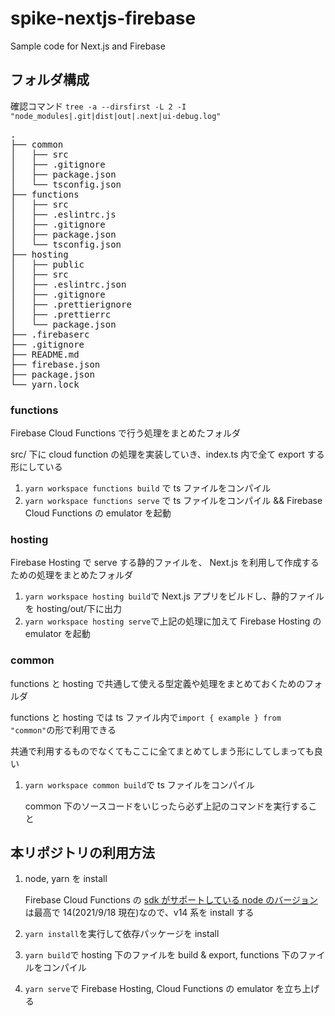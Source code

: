 # spike-nextjs-firebase

Sample code for Next.js and Firebase

## フォルダ構成

確認コマンド
`tree -a --dirsfirst -L 2 -I "node_modules|.git|dist|out|.next|ui-debug.log"`

<pre>
.
├── common
│   ├── src
│   ├── .gitignore
│   ├── package.json
│   └── tsconfig.json
├── functions
│   ├── src
│   ├── .eslintrc.js
│   ├── .gitignore
│   ├── package.json
│   └── tsconfig.json
├── hosting
│   ├── public
│   ├── src
│   ├── .eslintrc.json
│   ├── .gitignore
│   ├── .prettierignore
│   ├── .prettierrc
│   └── package.json
├── .firebaserc
├── .gitignore
├── README.md
├── firebase.json
├── package.json
└── yarn.lock
</pre>

### functions

Firebase Cloud Functions で行う処理をまとめたフォルダ

src/ 下に cloud function の処理を実装していき、index.ts 内で全て export する形にしている

1. `yarn workspace functions build` で ts ファイルをコンパイル
1. `yarn workspace functions serve` で ts ファイルをコンパイル && Firebase Cloud Functions の emulator を起動

### hosting

Firebase Hosting で serve する静的ファイルを、 Next.js を利用して作成するための処理をまとめたフォルダ

1. `yarn workspace hosting build`で Next.js アプリをビルドし、静的ファイルを hosting/out/下に出力
1. `yarn workspace hosting serve`で上記の処理に加えて Firebase Hosting の emulator を起動

### common

functions と hosting で共通して使える型定義や処理をまとめておくためのフォルダ

functions と hosting では ts ファイル内で`import { example } from "common"`の形で利用できる

共通で利用するものでなくてもここに全てまとめてしまう形にしてしまっても良い

1. `yarn workspace common build`で ts ファイルをコンパイル

   common 下のソースコードをいじったら必ず上記のコマンドを実行すること

## 本リポジトリの利用方法

1. node, yarn を install

   Firebase Cloud Functions の [sdk がサポートしている node のバージョン](https://firebase.google.com/docs/functions/manage-functions?hl=ja#set_nodejs_version)は最高で 14(2021/9/18 現在)なので、v14 系を install する

1. `yarn install`を実行して依存パッケージを install
1. `yarn build`で hosting 下のファイルを build & export, functions 下のファイルをコンパイル
1. `yarn serve`で Firebase Hosting, Cloud Functions の emulator を立ち上げる
